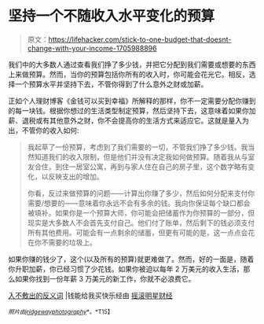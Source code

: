 # 坚持一个不随收入水平变化的预算

> 原文：<https://lifehacker.com/stick-to-one-budget-that-doesnt-change-with-your-income-1705988896>

我们中的大多数人通过查看我们挣了多少钱，并把它分配到我们需要或想要的东西上来做预算。然而，当你的预算包括你所有的收入时，你可能会花光它。相反，选择一个预算水平并坚持下去，不管你得到了什么意外之财或加薪。



正如个人理财博客《金钱可以买到幸福》所解释的那样，你不一定需要分配你赚到的每一块钱。根据你想过的生活类型制定预算，然后坚持下去，这意味着如果你加薪、退税或有其他意外之财，你不会提高你的生活方式来适应它。这就是量入为出，不管你的收入如何:

> 我起草了一份预算，考虑到了我们需要的一切，不管我们挣了多少钱。我当然知道我们的收入限制，但是他们并没有决定我如何做预算。随着我从与室友合住，到住一居室公寓，再到与家人住在自己的房子里，这个数字略有变化，以反映支出的增加。
> 
> 你看，反过来做预算的问题——计算出你赚了多少，然后如何分配来支付你需要/想要的——意味着你永远不会有多余的钱。我向你保证每个缺口都会被填补。如果你是一个预算大师，你可能会把储蓄作为你预算的一部分，但现实是大多数人不会首先支付自己。他们付了账单，然后剩下的钱必须支付所有其他费用。可能会有一点剩余的储蓄，但更有可能的是，这一点点会花在你不需要的垃圾上。

如果你赚的钱少了，这个(以及所有的预算)就更难做了。然而，好的一面是，随着你升职加薪，你已经习惯了少花钱。如果你被迫以每年 2 万美元的收入生活，那么如果你找到一份年薪 3 万美元的新工作，你就不必浪费它。

[入不敷出的反义词](http://www.moneycanbuymehappiness.com/the-opposite-of-living-beyond-your-means/) |钱能给我买快乐经由 [摇滚明星财经](http://rockstarfinance.com/)

<small>*照片由*</small>[<small>*jridgewayphotography*</small>](https://www.flickr.com/photos/jridgewayphotos/5519122282/)<small>*。*T15】</small>